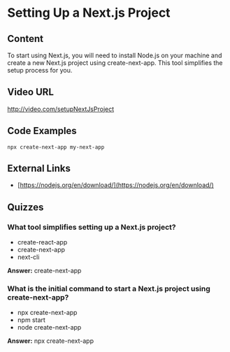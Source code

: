 # Setting Up a Next.js Project

## Content

To start using Next.js, you will need to install Node.js on your machine and create a new Next.js project using create-next-app. This tool simplifies the setup process for you.

## Video URL

http://video.com/setupNextJsProject

## Code Examples

```
npx create-next-app my-next-app
```

## External Links

- [https://nodejs.org/en/download/](https://nodejs.org/en/download/)

## Quizzes

### What tool simplifies setting up a Next.js project?

- create-react-app
- create-next-app
- next-cli

**Answer:** create-next-app

### What is the initial command to start a Next.js project using create-next-app?

- npx create-next-app
- npm start
- node create-next-app

**Answer:** npx create-next-app